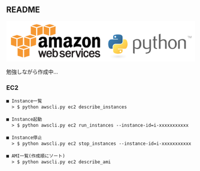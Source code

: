 ## README

![Alt Text](https://github.com/yhidetoshi/Pictures/raw/master/aws/aws-python.png)

勉強しながら作成中...

### EC2
```
■ Instance一覧
  > $ python awscli.py ec2 describe_instances

■ Instance起動
  > $ python awscli.py ec2 run_instances --instance-id=i-xxxxxxxxxxx

■ Instance停止
  > $ python awscli.py ec2 stop_instances --instance-id=i-xxxxxxxxxxx

■ AMI一覧(作成順にソート)
  > $ python awscli.py ec2 describe_ami
```
